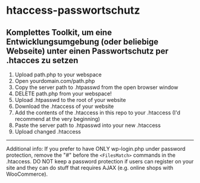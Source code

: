 # htaccess-passwortschutz
## Komplettes Toolkit, um eine Entwicklungsumgebung (oder beliebige Webseite) unter einen Passwortschutz per .htacces zu setzen

1. Upload path.php to your webspace
2. Open yourdomain.com/path.php
3. Copy the server path to .htpasswd from the open browser window
4. DELETE path.php from your webspace!
5. Upload .htpasswd to the root of your website
6. Download the .htaccess of your website
7. Add the contents of the .htaccess in this repo to your .htaccess (I'd recommend at the very beginning)
8. Paste the server path to .htpasswd into your new .htaccess
9. Upload changed .htaccess

---
Additional info:
If you prefer to have ONLY wp-login.php under password protection, remove the "#" before the ``<FilesMatch>`` commands in the .htaccess. DO NOT keep a password protection if users can register on your site and they can do stuff that requires AJAX (e.g. online shops with WooCommerce).
